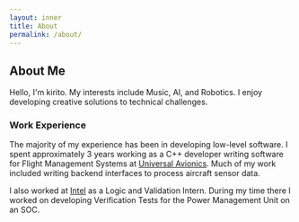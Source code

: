```yaml
---
layout: inner
title: About
permalink: /about/
---
```

## About Me


Hello, I'm kirito. My interests include Music, AI, and Robotics. I enjoy developing creative solutions to technical challenges.


### Work Experience


The majority of my experience has been in developing low-level software. I spent approximately 3 years working as a C++ developer writing software for Flight Management Systems at [Universal Avionics](https://uasc.com). Much of my work included writing backend interfaces to process aircraft sensor data.

I also worked at [Intel](https://www.intel.com/) as a Logic and Validation Intern. During my time there I worked on developing Verification Tests for the Power Management Unit on an SOC.

